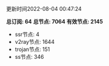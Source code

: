 更新时间2022-08-04 00:47:24

**总订阅: 64**
**总节点: 7064**
**有效节点: 2145**
- ssr节点: 4
- v2ray节点: 1644
- trojan节点: 151
- ss节点: 346
